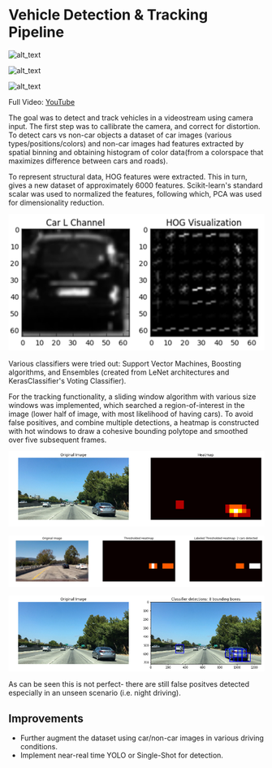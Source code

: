 # Vehicle Detection & Tracking Pipeline
![alt_text](/sample_outputs/drive_sample_single.gif)

![alt_text](/sample_outputs/drive_sample_multiple.gif)

![alt_text](/sample_outputs/night_sample.gif)

Full Video: [YouTube](https://www.youtube.com/watch?v=Bvbh35YDcnk&index=11&list=PLMr_u-BsTKSoWrumKl-4sDf_keQxDZFaa)


The goal was to detect and track vehicles in a videostream using camera input. The first step was to callibrate the camera, and correct for distortion. To detect cars vs non-car objects a dataset of car images (various types/positions/colors) and non-car images had features extracted by spatial binning and obtaining histogram of color data(from a colorspace that maximizes difference between cars and roads).

To represent structural data, HOG features were extracted. This in turn, gives a new dataset of approximately 6000 features. Scikit-learn's standard scalar was used to normalized the features, following which, PCA was used for dimensionality reduction.

![alt_text](/Images/car-and-hog.jpg)

Various classifiers were tried out: Support Vector Machines, Boosting algorithms, and Ensembles (created from LeNet architectures and KerasClassifier's Voting Classifier).

For the tracking functionality, a sliding window algorithm with various size windows was implemented, which searched a region-of-interest in the image (lower half of image, with most likelihood of having cars). To avoid false positives, and combine multiple detections, a heatmap is constructed with hot windows to draw a cohesive bounding polytope and smoothed over five subsequent frames.


![alt_text](/Images/Heatmaps.png)

![alt_text](/Images/Thresholded_heatmaps_3.png)

![alt_text](/Images/Bounding_boxes_2.png)


As can be seen this is not perfect- there are still false positves detected especially in an unseen scenario (i.e. night driving).

## Improvements
- Further augment the dataset using car/non-car images in various driving conditions.
- Implement near-real time YOLO or Single-Shot for detection.
